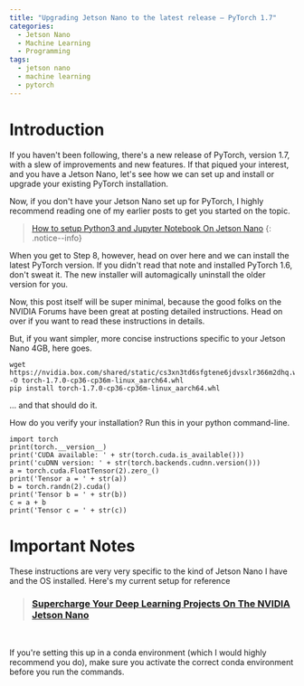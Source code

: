 ```yaml
---
title: "Upgrading Jetson Nano to the latest release – PyTorch 1.7"
categories:
  - Jetson Nano
  - Machine Learning
  - Programming
tags:
  - jetson nano
  - machine learning
  - pytorch
---
```


# Introduction
If you haven't been following, there's a new release of PyTorch, version 1.7, with a slew of improvements and new features. If that piqued your interest, and you have a Jetson Nano, let's see how we can set up and install or upgrade your existing PyTorch installation.

Now, if you don't have your Jetson Nano set up for PyTorch, I highly recommend reading one of my earlier posts to get you started on the topic. 

> [How to setup Python3 and Jupyter Notebook On Jetson Nano][1]
{: .notice--info}

When you get to Step 8, however, head on over here and we can install the latest PyTorch version. If you didn't read that note and installed PyTorch 1.6, don't sweat it. The new installer will automagically uninstall the older version for you.

Now, this post itself will be super minimal, because the good folks on the NVIDIA Forums have been great at posting detailed instructions. Head on over if you want to read these instructions in details.

But, if you want simpler, more concise instructions specific to your Jetson Nano 4GB, here goes.

    wget https://nvidia.box.com/shared/static/cs3xn3td6sfgtene6jdvsxlr366m2dhq.whl -O torch-1.7.0-cp36-cp36m-linux_aarch64.whl
    pip install torch-1.7.0-cp36-cp36m-linux_aarch64.whl

… and that should do it.

How do you verify your installation? Run this in your python command-line.

    import torch
    print(torch.__version__)
    print('CUDA available: ' + str(torch.cuda.is_available()))
    print('cuDNN version: ' + str(torch.backends.cudnn.version()))
    a = torch.cuda.FloatTensor(2).zero_()
    print('Tensor a = ' + str(a))
    b = torch.randn(2).cuda()
    print('Tensor b = ' + str(b))
    c = a + b
    print('Tensor c = ' + str(c))

# Important Notes
These instructions are very very specific to the kind of Jetson Nano I have and the OS installed. Here's my current setup for reference

> ### [Supercharge Your Deep Learning Projects On The NVIDIA Jetson Nano][2]
<br/>

If you're setting this up in a conda environment (which I would highly recommend you do), make sure you activate the correct conda environment before you run the commands.

[1]: https://sahilramani.com/2020/10/how-to-setup-python3-and-jupyter-notebook-on-jetson-nano/
[2]: https://sahilramani.com/2020/10/supercharge-your-deep-learning-projects-on-the-nvidia-jetson-nano/
